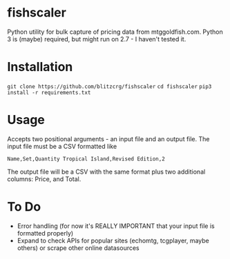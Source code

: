 # fishscaler
Python utility for bulk capture of pricing data from mtggoldfish.com. Python 3 is (maybe) required, but might run on 2.7 - I haven't tested it. 

# Installation
`git clone https://github.com/blitzcrg/fishscaler`
`cd fishscaler`
`pip3 install -r requirements.txt`

# Usage
Accepts two positional arguments - an input file and an output file. The input file must be a CSV formatted like

`Name,Set,Quantity
Tropical Island,Revised Edition,2`

The output file will be a CSV with the same format plus two additional columns: Price, and Total. 

# To Do
- Error handling (for now it's REALLY IMPORTANT that your input file is formatted properly)
- Expand to check APIs for popular sites (echomtg, tcgplayer, maybe others) or scrape other online datasources
